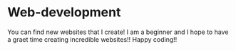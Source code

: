 # Web-development
You can find new websites that I create! I am a beginner and I hope to have a graet time creating incredible websites!! Happy coding!!
